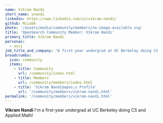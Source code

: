 ```yaml
---
name: Vikram Nandi
short_name: vnandi
linkedin: https://www.linkedin.com/in/vikram-nandi/
github: Miiu64
photo: '/assets/media/community/members/no-image-available.svg'
title: 'OpenSearch Community Member: Vikram Nandi'
primary_title: Vikram Nandi
personas:
  - osci
job_title_and_company: "A first-year undergrad at UC Berkeley doing CS and Applied Math"
breadcrumbs:
  icon: community
  items:
    - title: Community
      url: /community/index.html
    - title: Members
      url: /community/members/index.html
    - title: 'Vikram Nandi&apos;s Profile'
      url: '/community/members/vikram-nandi.html'
permalink: '/community/members/vikram-nandi.html'
---
```


**Vikram Nandi** I'm a first-year undergrad at UC Berkeley doing CS and Applied Math!
